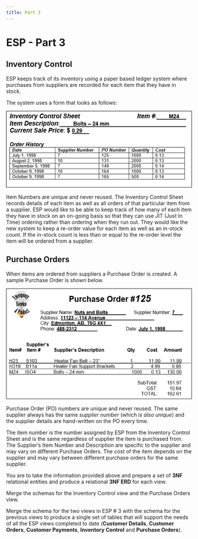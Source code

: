 ```yaml
---
title: Part 3
---
```

# ESP - Part 3

## Inventory Control

ESP keeps track of its inventory using a paper based ledger system where purchases from suppliers are recorded for each item that they have in stock.

The system uses a form that looks as follows:

![](./ESP-3-Inventory-Control-View.png)

Item Numbers are unique and never reused. The Inventory Control Sheet records details of each item as well as all orders of that particular item from a supplier. ESP would like to be able to keep track of how many of each item they have in stock on an on-going basis so that they can use JIT (Just In Time) ordering rather than ordering when they run out. They would like the new system to keep a re-order value for each item as well as an in-stock count. If the in-stock count is less than or equal to the re-order level the item will be ordered from a supplier.

## Purchase Orders

When items are ordered from suppliers a Purchase Order is created. A sample Purchase Order is shown below.

![](./ESP-3-Purchase-Orders-View.png)

Purchase Order (PO) numbers are unique and never reused. The same supplier always has the same *supplier number* (which *is also unique*) and the supplier details are hand-written on the PO every time.

The item number is the number assigned by ESP from the Inventory Control Sheet and is the same regardless of supplier the item is purchased from. The Supplier’s Item Number and Description are specific to the supplier and may vary on different Purchase Orders. The cost of the item depends on the supplier and may vary between different purchase orders for the same supplier.

You are to take the information provided above and prepare a set of **3NF** relational entities and produce a relational **3NF ERD** for each view.

Merge the schemas for the Inventory Control view and the Purchase Orders view.

Merge the schema for the two views in ESP # 3 with the schema for the previous views to produce a single set of tables that will support the needs of all the ESP views completed to date (**Customer Details**, **Customer Orders**, **Customer Payments**, **Inventory Control** and **Purchase Orders**).
